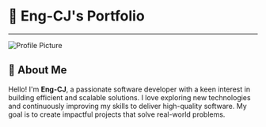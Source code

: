 # 📜 Eng-CJ's Portfolio

---

![Profile Picture](https://avatars.githubusercontent.com/eng-cj)

## 👋 About Me
Hello! I'm **Eng-CJ**, a passionate software developer with a keen interest in building efficient and scalable solutions. I love exploring new technologies and continuously improving my skills to deliver high-quality software. My goal is to create impactful projects that solve real-world problems.

